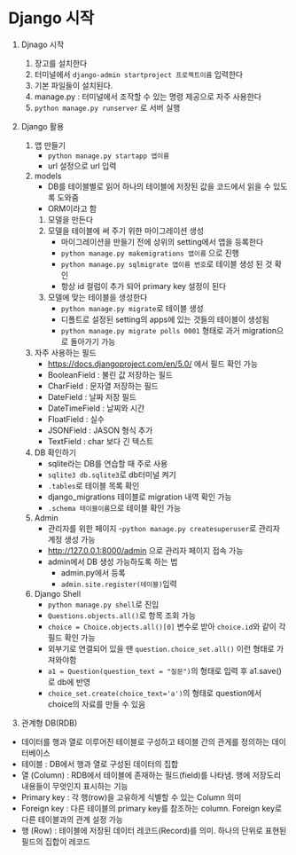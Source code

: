# Django 시작

1. Djnago 시작
    1. 장고를 설치한다
    2. 터미널에서 `django-admin startproject 프로젝트이름` 입력한다
    3. 기본 파일들이 설치된다.
    4. manage.py : 터미널에서 조작할 수 있는 명령 제공으로 자주 사용한다
    5. `python manage.py runserver` 로 서버 실행

2. Django 활용
    1. 앱 만들기
        - `python manage.py startapp 앱이름`
        - url 설정으로 url 입력
    2. models
        - DB를 테이블별로 읽어 하나의 테이블에 저장된 값을 코드에서 읽을 수 있도록 도와줌
        - ORM이라고 함
        1. 모델을 만든다
        2. 모델을 테이블에 써 주기 위한 마이그레이션 생성
            - 마이그레이션을 만들기 전에 상위의 setting에서 앱을 등록한다
            - `python manage.py makemigrations 앱이름` 으로 진행
            - `python manage.py sqlmigrate 앱이름 번호`로 테이블 생성 된 것 확인
            - 항상 id 컬럼이 추가 되어 primary key 설정이 된다
        3. 모델에 맞는 테이블을 생성한다
            - `python manage.py migrate`로 테이블 생성
            - 디폴트로 설정된 setting의 apps에 있는 것들의 테이블이 생성됨
            - `python manage.py migrate polls 0001` 형태로 과거 migration으로 돌아가기 가능
    3. 자주 사용하는 필드
        - https://docs.djangoproject.com/en/5.0/ 에서 필드 확인 가능
        - BooleanField : 불린 값 저장하는 필드
        - CharField : 문자열 저장하는 필드
        - DateField : 날짜 저장 필드
        - DateTimeField : 날찌와 시간
        - FloatField : 실수
        - JSONField : JASON 형식 추가
        - TextField : char 보다 긴 텍스트
    4. DB 확인하기
        - sqlite라는 DB를 연습할 때 주로 사용
        - `sqlite3 db.sqlite3`로 db터미널 켜기
        - `.tables`로 테이블 목록 확인
        - django_migrations 테이블로 migration 내역 확인 가능
        - `.schema 테이블이름`으로 테이블 확인 가능
    5. Admin
        - 관리자를 위한 페이지
        -`python manage.py createsuperuser`로 관리자 계정 생성 가능
        - http://127.0.0.1:8000/admin 으로 관리자 페이지 접속 가능
        - admin에서 DB 생성 가능하도록 하는 법
            - admin.py에서 등록
            - `admin.site.register(테이블)`입력
    6. Django Shell
        - `python manage.py shell`로 진입
        - `Questions.objects.all()`로 항목 조회 가능
        - `choice = Choice.objects.all()[0]` 변수로 받아 `choice.id`와 같이 각 필드 확인 가능
        - 외부기로 연결되어 있을 땐 `question.choice_set.all()` 이런 형태로 가져와야함
        - `a1 = Question(question_text = "질문")`의 형태로 입력 후 a1.save()로 db에 반영
        - `choice_set.create(choice_text='a')`의 형태로 question에서 choice의 자료를 만들 수 있음 



3. 관계형 DB(RDB)
 - 데이터를 행과 열로 이루어진 테이블로 구성하고 테이블 간의 관게를 정의하는 데이터베이스
 - 테이블 : DB에서 행과 열로 구성된 데이터의 집합
 - 열 (Column) : RDB에서 테이블에 존재하는 필드(field)를 나타냄. 행에 저장도리 내용들이 무엇인지 표시하는 기능
 - Primary key : 각 행(row)을 고유하게 식별할 수 있는 Column 의미
 - Foreign key : 다른 테이블의 primary key를 참조하는 column. Foreign key로 다른 테이블과의 관계 설정 가능
 - 행 (Row) : 테이블에 저장된 데이터 레코드(Record)를 의미. 하나의 단위로 표현된 필드의 집합이 레코드

